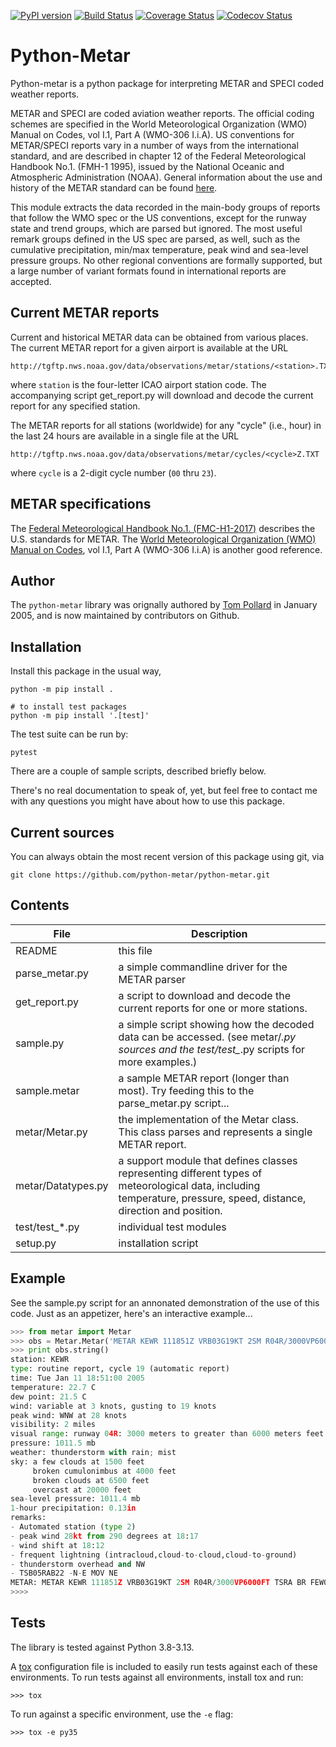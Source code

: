 [![PyPI version](https://badge.fury.io/py/metar.svg)](https://badge.fury.io/py/metar)
[![Build Status](https://github.com/python-metar/python-metar/workflows/CI/badge.svg)](https://github.com/python-metar/python-metar/actions)
[![Coverage Status](https://img.shields.io/coveralls/python-metar/python-metar.svg)](https://coveralls.io/r/python-metar/python-metar?branch=master)
[![Codecov Status](https://codecov.io/gh/python-metar/python-metar/branch/master/graph/badge.svg)](https://codecov.io/gh/python-metar/python-metar)

Python-Metar
============

Python-metar is a python package for interpreting METAR and SPECI coded
weather reports.

METAR and SPECI are coded aviation weather reports.  The official
coding schemes are specified in the World Meteorological Organization
(WMO) Manual on Codes, vol I.1, Part A (WMO-306 I.i.A).  US conventions
for METAR/SPECI reports vary in a number of ways from the international
standard, and are described in chapter 12 of the Federal Meteorological
Handbook No.1. (FMH-1 1995), issued by the National Oceanic and
Atmospheric Administration (NOAA).  General information about the
use and history of the METAR standard can be found [here](https://www.ncdc.noaa.gov/wdc/metar/).

This module extracts the data recorded in the main-body groups of
reports that follow the WMO spec or the US conventions, except for
the runway state and trend groups, which are parsed but ignored.
The most useful remark groups defined in the US spec are parsed,
as well, such as the cumulative precipitation, min/max temperature,
peak wind and sea-level pressure groups.  No other regional conventions
are formally supported, but a large number of variant formats found
in international reports are accepted.

Current METAR reports
---------------------

Current and historical METAR data can be obtained from various places.
The current METAR report for a given airport is available at the URL

    http://tgftp.nws.noaa.gov/data/observations/metar/stations/<station>.TXT

where `station` is the four-letter ICAO airport station code.  The
accompanying script get_report.py will download and decode the
current report for any specified station.

The METAR reports for all stations (worldwide) for any "cycle" (i.e., hour)
in the last 24 hours are available in a single file at the URL

    http://tgftp.nws.noaa.gov/data/observations/metar/cycles/<cycle>Z.TXT

where `cycle` is a 2-digit cycle number (`00` thru `23`).

METAR specifications
--------------------

The [Federal Meteorological Handbook No.1. (FMC-H1-2017)](http://www.ofcm.gov/publications/fmh/FMH1/FMH1.pdf) describes the U.S. standards for METAR. The [World Meteorological Organization (WMO) Manual on Codes](http://www.wmo.int/pages/prog/www/WMOCodes.html), vol I.1, Part A (WMO-306 I.i.A) is another good reference.

Author
------

The `python-metar` library was orignally authored by [Tom Pollard](https://github.com/tomp) in January 2005, and is now maintained by contributors on Github.

Installation
------------------------------------------------------------------------

Install this package in the usual way,

    python -m pip install .

    # to install test packages
    python -m pip install '.[test]'

The test suite can be run by:

    pytest

There are a couple of sample scripts, described briefly below.

There's no real documentation to speak of, yet, but feel free to
contact me with any questions you might have about how to use this package.

Current sources
---------------
You can always obtain the most recent version of this package using git, via

    git clone https://github.com/python-metar/python-metar.git

Contents
------------------------------------------------------------------------

File | Description
--- | ---
README | this file
parse_metar.py | a simple commandline driver for the METAR parser
get_report.py | a script to download and decode the current reports for one or more stations.
sample.py | a simple script showing how the decoded data can be accessed. (see metar/*.py sources and the test/test_*.py scripts for more examples.)
sample.metar | a sample METAR report (longer than most).  Try feeding this to the parse_metar.py script...
metar/Metar.py | the implementation of the Metar class.  This class parses and represents a single METAR report.
metar/Datatypes.py | a support module that defines classes representing different types of meteorological data, including temperature, pressure, speed, distance, direction and position.
test/test_*.py | individual test modules
setup.py  | installation script

Example
------------------------------------------------------------------------

See the sample.py script for an annonated demonstration of the use
of this code.  Just as an appetizer, here's an interactive example...

```python
>>> from metar import Metar
>>> obs = Metar.Metar('METAR KEWR 111851Z VRB03G19KT 2SM R04R/3000VP6000FT TSRA BR FEW015 BKN040CB BKN065 OVC200 22/22 A2987 RMK AO2 PK WND 29028/1817 WSHFT 1812 TSB05RAB22 SLP114 FRQ LTGICCCCG TS OHD AND NW -N-E MOV NE P0013 T02270215')
>>> print obs.string()
station: KEWR
type: routine report, cycle 19 (automatic report)
time: Tue Jan 11 18:51:00 2005
temperature: 22.7 C
dew point: 21.5 C
wind: variable at 3 knots, gusting to 19 knots
peak wind: WNW at 28 knots
visibility: 2 miles
visual range: runway 04R: 3000 meters to greater than 6000 meters feet
pressure: 1011.5 mb
weather: thunderstorm with rain; mist
sky: a few clouds at 1500 feet
     broken cumulonimbus at 4000 feet
     broken clouds at 6500 feet
     overcast at 20000 feet
sea-level pressure: 1011.4 mb
1-hour precipitation: 0.13in
remarks:
- Automated station (type 2)
- peak wind 28kt from 290 degrees at 18:17
- wind shift at 18:12
- frequent lightning (intracloud,cloud-to-cloud,cloud-to-ground)
- thunderstorm overhead and NW
- TSB05RAB22 -N-E MOV NE
METAR: METAR KEWR 111851Z VRB03G19KT 2SM R04R/3000VP6000FT TSRA BR FEW015 BKN040CB BKN065 OVC200 22/22 A2987 RMK AO2 PK WND 29028/1817 WSHFT 1812 TSB05RAB22 SLP114 FRQ LTGICCCCG TS OHD AND NW -N-E MOV NE P0013 T02270215
>>>>
```

Tests
------------------------------------------------------------------------

The library is tested against Python 3.8-3.13.

A [tox](https://tox.readthedocs.io/en/latest/)
configuration file is included to easily run tests against each of these
environments. To run tests against all environments, install tox and run:

    >>> tox

To run against a specific environment, use the `-e` flag:

    >>> tox -e py35